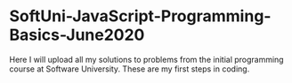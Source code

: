 # SoftUni-JavaScript-Programming-Basics-June2020
Here I will upload all my solutions to problems from the initial programming course at Software University. These are my first steps in coding.
